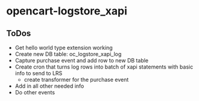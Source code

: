 # opencart-logstore_xapi

## ToDos

- Get hello world type extension working
- Create new DB table: oc_logstore_xapi_log
- Capture purchase event and add row to new DB table
- Create cron that turns log rows into batch of xapi statements with basic info to send to LRS
  - create transformer for the purchase event
- Add in all other needed info
- Do other events
